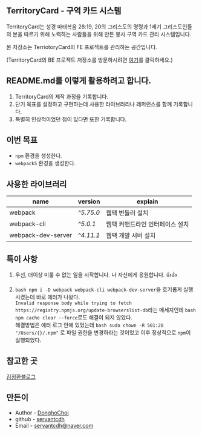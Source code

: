 ## TerritoryCard - 구역 카드 시스템

TerritoryCard는 성경 마태복음 28:19, 20의 그리스도의 명령과 1세기 그리스도인들의 본을 따르기 위해 노력하는 사람들을 위해 만든 봉사 구역 카드 관리 시스템입니다.

본 저장소는 TerriotoryCard의 FE 프로젝트를 관리하는 공간입니다.

(TerritoryCard의 BE 프로젝트 저장소를 방문하시려면 [여기](https://github.com/servantcdh/territory-card-api)를 클릭하세요.)

## README.md를 이렇게 활용하려고 합니다.

1. TerritoryCard의 제작 과정을 기록합니다.
2. 단기 목표를 설정하고 구현하는데 사용한 라이브러리나 레퍼런스를 함께 기록합니다.
3. 특별히 인상적이었던 점이 있다면 또한 기록합니다.

## 이번 목표

- `npm` 환경을 생성한다.
- `webpack5` 환경을 생성한다.

## 사용한 라이브러리

|name|version|explain|
|---|---|---|
|webpack|*^5.75.0*|웹팩 번들러 설치|
|webpack-cli|*^5.0.1*|웹팩 커맨드라인 인터페이스 설치|
|webpack-dev-server|*^4.11.1*|웹팩 개발 서버 설치|

## 특이 사항

1. 우선, 더이상 미룰 수 없는 일을 시작합니다. 나 자신에게 응원합니다. :+1::+1:

2. ```bash npm i -D webpack webpack-cli webpack-dev-server```을 호기롭게 실행시켰는데 바로 에러가 나왔다.  
`Invalid response body while trying to fetch https://registry.npmjs.org/update-browserslist-db`라는 메세지인데 ```bash npm cache clear --force```로도 해결이 되지 않았다.  
해결방법은 에러 로그 안에 있었는데 ```bash sudo chown -R 501:20 "/Users/{}/.npm"``` 로 파일 권한을 변경하라는 것이었고 이후 정상적으로 `npm`이 실행되었다.

## 참고한 곳

[김정환블로그](https://jeonghwan-kim.github.io/series/2019/12/09/frontend-dev-env-npm.html)

## 만든이

- Author - [DonghoChoi](https://github.com/servantcdh)
- github - [servantcdh](https://github.com/servantcdh)
- Email - [servantcdh@naver.com](servantcdh@naver.com)

